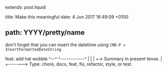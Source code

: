 extends: post.liquid

title: Make this meaningful
date: 4 Jun 2017 16:49:09 +0100

path: YYYY/pretty/name
---
don't forget that you can insert the datetime using `CMD-P > InsertFormattedDateString`

feat: add hat wobble
^--^  ^------------^
|     |
|     +-> Summary in present tense.
|
+-------> Type: chore, docs, feat, fix, refactor, style, or test.